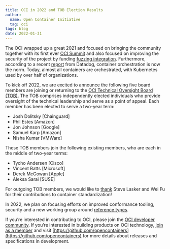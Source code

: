 ```yaml
---
title: OCI in 2022 and TOB Election Results
author:
  name: Open Container Initiative
  tag: oci
tags: blog
date: 2022-01-31
---
```


The OCI wrapped up a great 2021 and focused on bringing the community together with its first ever [OCI Summit](https://opencontainers.org/posts/blog/2021-10-11-oci-summit/) and 
also focused on improving the security of the project by funding [fuzzing integration](https://opencontainers.org/posts/blog/2021-05-06-introducing-fuzzing-for-runc-and-umoci/). Furthermore, according to a recent [report](https://www.datadoghq.com/container-report/) from Datadog, container orchestration is now the norm. Today, almost all containers are orchestrated, with Kubernetes used by over half of organizations. 

To kick off 2022, we are excited to announce the following five board members are joining or returning to the [OCI Technical Oversight Board (TOB)](https://opencontainers.org/about/tob). The TOB comprises independently elected individuals who provide oversight of the technical leadership and serve as a point of appeal. Each member has been elected to serve a two-year term:

* Josh Dolitsky [Chainguard]
* Phil Estes [Amazon]
* Jon Johnson [Google]
* Samuel Karp [Amazon]
* Nisha Kumar [VMWare]

These TOB members join the following existing members, who are each in the middle of two-year terms:

* Tycho Andersen [Cisco]
* Vincent Batts [Microsoft]
* Derek McGowan [Apple]
* Aleksa Sarai [SUSE]

For outgoing TOB members, we would like to [thank](https://github.com/opencontainers/tob/blob/main/EMERITUS.md) Steve Lasker and Wei Fu for their contributions to container standardization!

In 2022, we plan on focusing efforts on improved conformance tooling, security and a new working group around [reference types](https://github.com/opencontainers/wg-reference-types).

If you’re interested in contributing to OCI, please join the [OCI developer community](https://opencontainers.org/community). If you’re interested in building products on OCI technology, [join as a member](https://opencontainers.org/join) and visit [https://github.com/opencontainers](https://github.com/opencontainers) for more details about releases and specifications in development.
